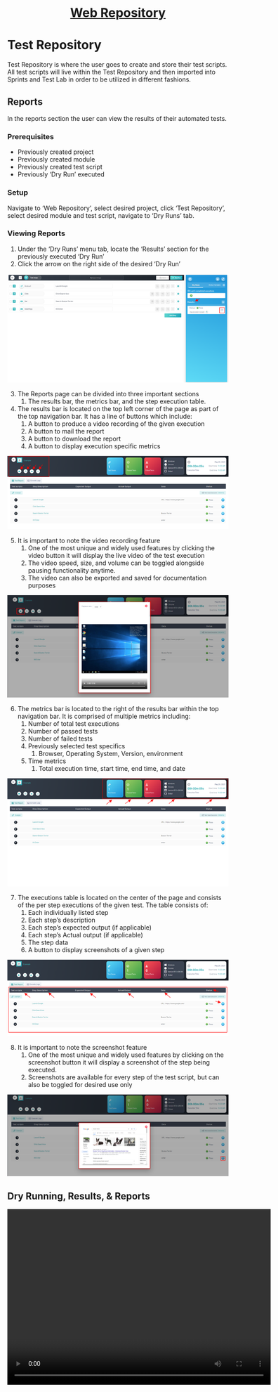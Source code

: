 <h1 style="text-align: center; text-decoration:underline; font-weight: bold;">Web Repository</h1>


# Test Repository
Test Repository is where the user goes to create and store their test scripts. All test scripts will live within the Test Repository and then imported into Sprints and Test Lab in order to be utilized in different fashions.

## Reports <!-- {docsify-ignore} --> 
In the reports section the user can view the results of their automated tests.

### Prerequisites
- Previously created project
- Previously created module
- Previously created test script
- Previously ‘Dry Run’ executed

### Setup
Navigate to ‘Web Repository’, select desired project, click ‘Test Repository’, select desired module and test script, navigate to ‘Dry Runs’ tab.

### Viewing Reports
1. Under the ‘Dry Runs’ menu tab, locate the ‘Results’ section for the previously executed ‘Dry Run’
2. Click the arrow on the right side of the desired ‘Dry Run’

![Reports 1](../../_media/_webimages/Aspose.Words.404e87e9-6ed7-4fc7-ac81-b7d471d1c9f8.072.png)

3. The Reports page can be divided into three important sections
   1. The results bar, the metrics bar, and the step execution table.
4. The results bar is located on the top left corner of the page as part of the top navigation bar. It has a line of buttons which include:
   1. A button to produce a video recording of the given execution 
   1. A button to mail the report
   1. A button to download the report
   1. A button to display execution specific metrics  

![Reports 2](../../_media/_webimages/Aspose.Words.404e87e9-6ed7-4fc7-ac81-b7d471d1c9f8.073.png)

5. It is important to note the video recording feature 
   1. One of the most unique and widely used features by clicking the video button it will display the live video of the test execution
   1. The video speed, size, and volume can be toggled alongside pausing functionality anytime.
   1. The video can also be exported and saved for documentation purposes

![Reports 3](../../_media/_webimages/Aspose.Words.404e87e9-6ed7-4fc7-ac81-b7d471d1c9f8.074.png)

6. The metrics bar is located to the right of the results bar within the top navigation bar. It is comprised of multiple metrics including:
   1. Number of total test executions
   1. Number of passed tests
   1. Number of failed tests
   1. Previously selected test specifics
      1. Browser, Operating System, Version, environment
   1. Time metrics
      1. Total execution time, start time, end time, and date

![Reports 4](../../_media/_webimages/Aspose.Words.404e87e9-6ed7-4fc7-ac81-b7d471d1c9f8.075.png)

7. The executions table is located on the center of the page and consists of the per step executions of the given test. The table consists of:
   1. Each individually listed step
   1. Each step’s description
   1. Each step’s expected output (if applicable)
   1. Each step’s Actual output (if applicable)
   1. The step data
   1. A button to display screenshots of a given step

![Reports 5](../../_media/_webimages/Aspose.Words.404e87e9-6ed7-4fc7-ac81-b7d471d1c9f8.019.png)

8. It is important to note the screenshot feature
   1. One of the most unique and widely used features by clicking on the screenshot button it will display a screenshot of the step being executed. 
   1. Screenshots are available for every step of the test script, but can also be toggled for desired use only

![Reports 6](../../_media/_webimages/Aspose.Words.404e87e9-6ed7-4fc7-ac81-b7d471d1c9f8.020.png)

## Dry Running, Results, & Reports

<video width="600px" height="400px" controls>
  <source src="/_webrepo/_projectcreation/../../_media/_videos/_webVideos/Clip14-DryrunningReportsResults.mp4" type="video/mp4">
</video>